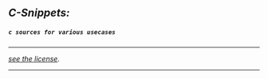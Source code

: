 <style type="text/css"> table, th, td { border: 1px dashed grey;
border-collapse:collapse; width: 100%; } </style>

## _C-Snippets:_

##### `c sources for various usecases`

---

<em> [see the license](/LICENSE). </em>

---
